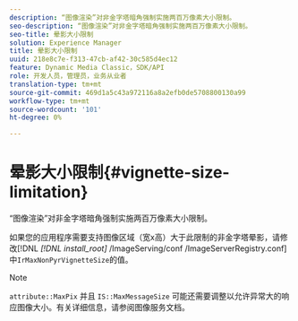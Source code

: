 ```yaml
---
description: “图像渲染”对非金字塔暗角强制实施两百万像素大小限制。
seo-description: “图像渲染”对非金字塔暗角强制实施两百万像素大小限制。
seo-title: 晕影大小限制
solution: Experience Manager
title: 晕影大小限制
uuid: 218e8c7e-f313-47cb-af42-30c585d4ec12
feature: Dynamic Media Classic，SDK/API
role: 开发人员，管理员，业务从业者
translation-type: tm+mt
source-git-commit: 469d1a5c43a972116a8a2efb0de5708800130a99
workflow-type: tm+mt
source-wordcount: '101'
ht-degree: 0%

---
```



# 晕影大小限制{#vignette-size-limitation}

“图像渲染”对非金字塔暗角强制实施两百万像素大小限制。

如果您的应用程序需要支持图像区域（宽x高）大于此限制的非金字塔晕影，请修改[!DNL *[!DNL install_root]* /ImageServing/conf /ImageServerRegistry.conf]中`IrMaxNonPyrVignetteSize`的值。

>[!NOTE]
>
>`attribute::MaxPix` 并且 `IS::MaxMessageSize` 可能还需要调整以允许异常大的响应图像大小。有关详细信息，请参阅图像服务文档。

